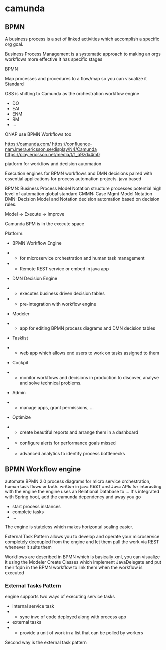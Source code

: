 # camunda

## BPMN

A business process is a set of linked activities which accomplish a specific org goal.

Business Process Management is a systematic approach to making an orgs workflows more effective
It has specific stages

BPMN

Map processes and procedures to a flow/map
so you can visualize it
Standard

OSS is shifting to Camunda as the orchestration workflow engine

* DO
* EAI
* ENM
* RM
* ...

ONAP use BPMN Workflows too

https://camunda.com/
https://confluence-nam.lmera.ericsson.se/display/N4/Camunda
https://play.ericsson.net/media/t/1_q9zdx4m0

platform for workflow and decision automation

Execution engines for BPMN workflows and DMN decisions paired with essential applications for process automation projects.
java based

BPMN:   Business Process Model Notation
    structure processes
    potential high level of automation
    global standard
CMMN:   Case Mgmt Model Notation
DMN:    Decision Model and Notation
    decision automation based on decision rules.

Model -> Execute -> Improve

Camunda BPM is in the execute space

Platform:

* BPMN Workflow Engine
* * for microservice orchestration and human task management
* * Remote REST service or embed in java app

* DMN Decision Engine
* * executes business driven decision tables
* * pre-integration with workflow engine

* Modeler
* * app for editing BPMN process diagrams and DMN decision tables

* Tasklist
* * web app which allows end users to work on tasks assigned to them

* Cockpit
* * monitor workflows and decisions in production to discover, analyse and solve technical problems.

* Admin
* * manage apps, grant permissions, ...

* Optimize
* * create beautiful reports and arrange them in a dashboard
* * configure alerts for performance goals missed
* * advanced analytics to identify process bottlenecks

## BPMN Workflow engine

automate BPMN 2.0 process diagrams for micro service orchestration, human task flows or both.
written in java
REST and Java APIs for interacting with the engine
the engine uses an Relational Database to ...
It's integrated with Spring boot, add the camunda dependency and away you go

* start process instances
* complete tasks
* ...

The engine is stateless which makes horizontal scaling easier.

External Task Pattern allows you to develop and operate your microservice completely decoupled from the engine
and let them pull the work via REST whenever it suits them

Workflows are described in BPMN which is basically xml, you can visualize it using the Modeler
Create Classes which implement JavaDelegate and put their fqdn in the BPMN workflow to link them when the workflow is executed

### External Tasks Pattern

engine supports two ways of executing service tasks

* internal service task
* * sync invc of code deployed along with process app
* external tasks
* * provide a unit of work in a list that can be polled by workers

Second way is the external task pattern